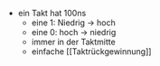 
- ein Takt hat 100ns
	- eine $1$: Niedrig -> hoch
	- eine $0$: hoch -> niedrig
	- immer in der Taktmitte
	- einfache [[Taktrückgewinnung]]